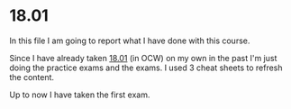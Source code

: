 # 18.01

In this file I am going to report what I have done with this course.

Since I have already taken [18.01](https://ocw.mit.edu/courses/mathematics/18-01-single-variable-calculus-fall-2006/index.htm) 
(in OCW) on my own in the past I'm just doing the practice exams and the exams. I used 3 cheat sheets to refresh the content.

Up to now I have taken the first exam.
